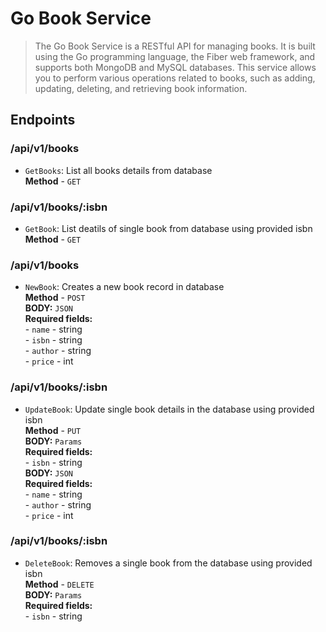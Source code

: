 # Go Book Service

> The Go Book Service is a RESTful API for managing books. It is built using the Go programming language, the Fiber web framework, and supports both MongoDB and MySQL databases. This service allows you to perform various operations related to books, such as adding, updating, deleting, and retrieving book information.

## Endpoints

### /api/v1/books

- `GetBooks`: List all books details from database<br>
  **Method** - `GET`<br>

### /api/v1/books/:isbn

- `GetBook`: List deatils of single book from database using provided isbn<br>
  **Method** - `GET`<br>

### /api/v1/books

- `NewBook`: Creates a new book record in database<br>
  **Method** - `POST`<br>
  **BODY:** `JSON`<br>
  **Required fields:** <br> - `name` - string <br> - `isbn` - string <br> - `author` - string <br> - `price` - int <br>

### /api/v1/books/:isbn

- `UpdateBook`: Update single book details in the database using provided isbn<br>
  **Method** - `PUT`<br>
  **BODY:** `Params`<br>
  **Required fields:** <br> - `isbn` - string <br>
  **BODY:** `JSON`<br>
  **Required fields:** <br> - `name` - string <br> - `author` - string <br> - `price` - int <br>

### /api/v1/books/:isbn

- `DeleteBook`: Removes a single book from the database using provided isbn<br>
  **Method** - `DELETE`<br>
  **BODY:** `Params`<br>
  **Required fields:** <br> - `isbn` - string <br>
